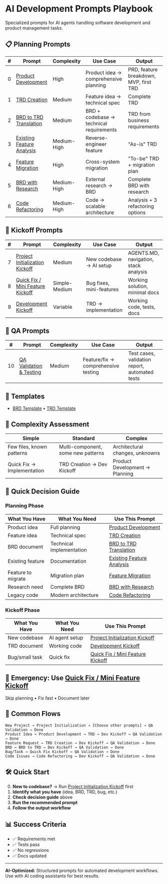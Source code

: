 # AI Development Prompts Playbook

Specialized prompts for AI agents handling software development and product management tasks.

## 📋 Planning Prompts

| # | Prompt | Complexity | Use Case | Output |
|---|--------|------------|----------|---------|
| 0 | [Product Development](planning/product-development-prompt.md) | High | Product idea → comprehensive planning | PRD, feature breakdown, MVP, first TRD |
| 1 | [TRD Creation](planning/trd-creation-prompt.md) | Medium | Feature idea → technical spec | Complete TRD |
| 2 | [BRD to TRD Translation](planning/brd-to-trd-translation-prompt.md) | Medium | BRD + codebase → technical requirements | TRD from business requirements |
| 3 | [Existing Feature Analysis](planning/existing-feature-analysis-prompt.md) | Medium-High | Reverse-engineer feature | "As-is" TRD |
| 4 | [Feature Migration](planning/feature-migration-prompt.md) | High | Cross-system migration | "To-be" TRD + migration plan |
| 5 | [BRD with Research](planning/brd-creation-with-research-prompt.md) | Medium-High | External research → BRD | Complete BRD with research |
| 6 | [Code Refactoring](planning/code-refactoring-prompt.md) | Medium-High | Code → scalable architecture | Analysis + 3 refactoring options |

## 🚀 Kickoff Prompts

| # | Prompt | Complexity | Use Case | Output |
|---|--------|------------|----------|---------|
| 7 | [Project Initialization Kickoff](kickoff/project-initialization-kickoff-prompt.md) | Medium | New codebase → AI setup | AGENTS.MD, navigation, stack analysis |
| 8 | [Quick Fix / Mini Feature Kickoff](kickoff/quick-fix-kickoff-prompt.md) | Simple-Medium | Bug fixes, mini-features | Working solution, minimal docs |
| 9 | [Development Kickoff](kickoff/development-kickoff-prompt.md) | Variable | TRD → implementation | Working code, tests, docs |

## 🧪 QA Prompts

| # | Prompt | Complexity | Use Case | Output |
|---|--------|------------|----------|---------|
| 10 | [QA Validation & Testing](qa/qa-validation-prompt.md) | Medium | Feature/fix → comprehensive testing | Test cases, validation report, automated tests |

## 📝 Templates
- [BRD Template](templates/brd-template.md) • [TRD Template](templates/trd-template.md)

## 🤖 Complexity Assessment
| Simple | Standard | Complex |
|--------|----------|---------|
| Few files, known patterns | Multi-component, some new patterns | Architectural changes, unknowns |
| Quick Fix → Implementation | TRD Creation → Dev Kickoff | Product Development → Planning |

## 🎯 Quick Decision Guide

### Planning Phase
| What You Have | What You Need | Use This Prompt |
|---------------|---------------|-----------------|
| Product idea | Full planning | [Product Development](planning/product-development-prompt.md) |
| Feature idea | Technical spec | [TRD Creation](planning/trd-creation-prompt.md) |
| BRD document | Technical implementation | [BRD to TRD Translation](planning/brd-to-trd-translation-prompt.md) |
| Existing feature | Documentation | [Existing Feature Analysis](planning/existing-feature-analysis-prompt.md) |
| Feature to migrate | Migration plan | [Feature Migration](planning/feature-migration-prompt.md) |
| Research need | Complete BRD | [BRD with Research](planning/brd-creation-with-research-prompt.md) |
| Legacy code | Modern architecture | [Code Refactoring](planning/code-refactoring-prompt.md) |

### Kickoff Phase
| What You Have | What You Need | Use This Prompt |
|---------------|---------------|-----------------|
| New codebase | AI agent setup | [Project Initialization Kickoff](kickoff/project-initialization-kickoff-prompt.md) |
| TRD document | Working code | [Development Kickoff](kickoff/development-kickoff-prompt.md) |
| Bug/small task | Quick fix | [Quick Fix / Mini Feature Kickoff](kickoff/quick-fix-kickoff-prompt.md) |

## 🚨 Emergency: Use [Quick Fix / Mini Feature Kickoff](kickoff/quick-fix-kickoff-prompt.md)
Skip planning • Fix fast • Document later

## 🔄 Common Flows
```
New Project → Project Initialization → [Choose other prompts] → QA Validation → Done
Product Idea → Product Development → TRD → Dev Kickoff → QA Validation → Done
Feature Request → TRD Creation → Dev Kickoff → QA Validation → Done  
BRD → BRD to TRD → Dev Kickoff → QA Validation → Done
Bug/Task → Quick Fix Kickoff → QA Validation → Done
Code Issues → Code Refactoring → Dev Kickoff → QA Validation → Done
```

## 🛠️ Quick Start
0. **New to codebase?** → Run [Project Initialization Kickoff](kickoff/project-initialization-kickoff-prompt.md) first
1. **Identify what you have** (idea, BRD, TRD, bug, etc.)
2. **Check decision guide** above
3. **Run the recommended prompt**
4. **Follow the output workflow**

## 📊 Success Criteria
- ✅ Requirements met
- ✅ Tests pass  
- ✅ No regressions
- ✅ Docs updated

---
**AI-Optimized:** Structured prompts for automated development workflows. Use with AI coding assistants for best results. 